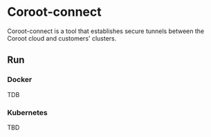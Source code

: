 # Coroot-connect

Coroot-connect is a tool that establishes secure tunnels between the Coroot cloud and customers' clusters.

## Run

### Docker

TDB

### Kubernetes

TBD
